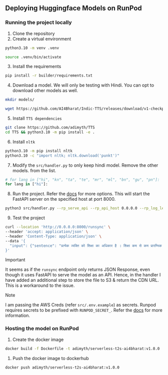 ## Deploying Huggingface Models on RunPod

### Running the project locally

1. Clone the repository
2. Create a virtual environment
```bash
python3.10 -m venv .venv

source .venv/bin/activate
```
3. Install the requirements
```bash
pip install -r builder/requirements.txt
```
4. Download a model. We will only be testing with Hindi. You can opt to download other models as well.
```bash
mkdir models/

wget https://github.com/AI4Bharat/Indic-TTS/releases/download/v1-checkpoints-release/hi.zip && unzip hi.zip -d models/v1 && rm hi.zip
```
5. Install `TTS dependencies`
```bash
git clone https://github.com/adimyth/TTS 
cd TTS && python3.10 -m pip install -e .
```
6. Install `nltk`
```bash
python3.10 -m pip install nltk
python3.10 -c "import nltk; nltk.download('punkt')"
```
7. Modify the `src/handler.py` to only keep hindi model. Remove the other models. from the list. 
```python
# for lang in ["hi", "kn", "ta", "te", "mr", "ml", "bn", "gu", "pn"]:
for lang in ["hi"]:
```
8. Run the project. Refer the [docs](https://docs.runpod.io/serverless/workers/development/overview) for more options. This will start the FastAPI server on the specified host at port 8000.
```bash
python3 src/handler.py --rp_serve_api --rp_api_host 0.0.0.0 --rp_log_level DEBUG
```
9. Test the project
```bash
curl --location 'http://0.0.0.0:8000/runsync' \
--header 'accept: application/json' \
--header 'Content-Type: application/json' \
--data '{
  "input": {"sentence": "प्रत्येक व्यक्ति को शिक्षा का अधिकार है । शिक्षा कम से कम प्रारम्भिक और बुनियादी अवस्थाओं में निःशुल्क होगी ।", "language": "hi"}
}'
```

> [!IMPORTANT]
> It seems as if the `runsync` endpoint only returns JSON Response, even though it uses FastAPI to serve the model as an API. Hence, in the handler I have added an additional step to store the file to S3 & return the CDN URL. This is a workaround to the issue.

> [!NOTE]
> I am passing the AWS Creds (refer `src/.env.example`) as secrets. Runpod requires secrets to be prefixed with `RUNPOD_SECRET_`. Refer the [docs](https://docs.runpod.io/pods/templates/secrets) for more information.

### Hosting the model on RunPod

1. Create the docker image
```bash
docker build -f Dockerfile -t adimyth/serverless-t2s-ai4bharat:v1.0.0 .
```

1. Push the docker image to dockerhub
```bash
docker push adimyth/serverless-t2s-ai4bharat:v1.0.0
```